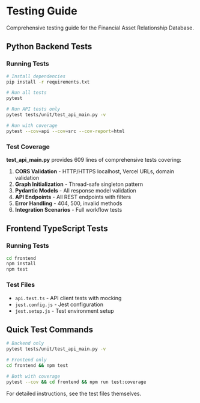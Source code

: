 # Testing Guide

Comprehensive testing guide for the Financial Asset Relationship Database.

## Python Backend Tests

### Running Tests

```bash
# Install dependencies
pip install -r requirements.txt

# Run all tests
pytest

# Run API tests only
pytest tests/unit/test_api_main.py -v

# Run with coverage
pytest --cov=api --cov=src --cov-report=html
```

### Test Coverage

**test_api_main.py** provides 609 lines of comprehensive tests covering:

1. **CORS Validation** - HTTP/HTTPS localhost, Vercel URLs, domain validation
2. **Graph Initialization** - Thread-safe singleton pattern
3. **Pydantic Models** - All response model validation
4. **API Endpoints** - All REST endpoints with filters
5. **Error Handling** - 404, 500, invalid methods
6. **Integration Scenarios** - Full workflow tests

## Frontend TypeScript Tests

### Running Tests

```bash
cd frontend
npm install
npm test
```

### Test Files

- `api.test.ts` - API client tests with mocking
- `jest.config.js` - Jest configuration
- `jest.setup.js` - Test environment setup

## Quick Test Commands

```bash
# Backend only
pytest tests/unit/test_api_main.py -v

# Frontend only
cd frontend && npm test

# Both with coverage
pytest --cov && cd frontend && npm run test:coverage
```

For detailed instructions, see the test files themselves.